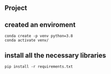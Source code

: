 ## Project

## created an enviroment
```
conda create -p venv python=3.8
conda activate venv/
```

## install all the necessary libraries
```
pip install -r requirements.txt
```

